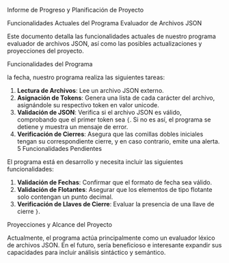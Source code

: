 Informe de Progreso y Planificación de Proyecto

 Funcionalidades Actuales del Programa Evaluador de Archivos JSON 

Este documento detalla las funcionalidades actuales de nuestro programa evaluador de archivos JSON, así como las posibles actualizaciones y proyecciones del proyecto.

Funcionalidades del Programa 

 la fecha, nuestro programa realiza las siguientes tareas:

1. **Lectura de Archivos**: Lee un archivo JSON externo.
2. **Asignación de Tokens**: Genera una lista de cada carácter del archivo, asignándole su respectivo token en valor unicode.
3. **Validación de JSON**: Verifica si el archivo JSON es válido, comprobando que el primer token sea `{`. Si no es así, el programa se detiene y muestra un mensaje de error.
4. **Verificación de Cierres**: Asegura que las comillas dobles iniciales tengan su correspondiente cierre, y en caso contrario, emite una alerta.
5
 Funcionalidades Pendientes 

El programa está en desarrollo y necesita incluir las siguientes funcionalidades:

1. **Validación de Fechas**: Confirmar que el formato de fecha sea válido.
2. **Validación de Flotantes**: Asegurar que los elementos de tipo flotante solo contengan un punto decimal.
3. **Verificación de Llaves de Cierre**: Evaluar la presencia de una llave de cierre `}`.


Proyecciones y Alcance del Proyecto 

Actualmente, el programa actúa principalmente como un evaluador léxico de archivos JSON. En el futuro, sería beneficioso e interesante expandir sus capacidades para incluir análisis sintáctico y semántico. 
